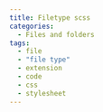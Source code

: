 ```yaml
---
title: Filetype scss
categories:
  - Files and folders
tags:
  - file
  - "file type"
  - extension
  - code
  - css
  - stylesheet
---
```

